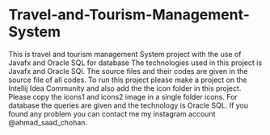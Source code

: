 # Travel-and-Tourism-Management-System
This is travel and tourism management System project with the use of Javafx and Oracle SQL for database
The technologies used in this project is Javafx and Oracle SQl.
The source files and their codes are given in the source file of all codes.
To run this project please make a project on the Intellij Idea Community and also add the the icon folder in this project.
Please copy the icons1 and icons2 image in a single folder icons.
For database the queries are given and the technology is Oracle SQL.
If you found any problem you can contact me my instagram account @ahmad_saad_chohan.
